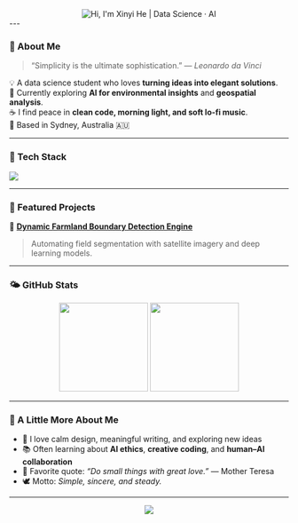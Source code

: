 <div align="center">

  <!-- 浅色模式（白底）：深蓝文字 -->
  <picture>
    <source media="(prefers-color-scheme: dark)" srcset="https://capsule-render.vercel.app/api?type=rect&color=0D1117&fontColor=58A6FF&height=84&text=Hi,%20I'm%20Xinyi%20He%20%7C%20Data%20Science%20·%20AI&fontSize=34&fontAlignY=50" />
    <img alt="Hi, I'm Xinyi He | Data Science · AI"
         src="https://capsule-render.vercel.app/api?type=rect&color=FFFFFF&fontColor=1F6FEB&height=84&text=Hi,%20I'm%20Xinyi%20He%20%7C%20Data%20Science%20·%20AI&fontSize=34&fontAlignY=50" />
  </picture>

</div>
---

### 🌸 About Me

> “Simplicity is the ultimate sophistication.” — *Leonardo da Vinci*  

💡 A data science student who loves **turning ideas into elegant solutions**.  
🌾 Currently exploring **AI for environmental insights** and **geospatial analysis**.  
☕ I find peace in **clean code, morning light, and soft lo-fi music**.  
📍 Based in Sydney, Australia 🇦🇺  

---

### 🧩 Tech Stack

<p align="left">
  <img src="https://skillicons.dev/icons?i=python,pytorch,tensorflow,git,postgresql,linux,docker,vscode,html,css,javascript,react" />
</p>

---

### 📘 Featured Projects

🌿 [**Dynamic Farmland Boundary Detection Engine**](https://github.com/XinyiHe67/Dynamic-field-boundary-detection)  
> Automating field segmentation with satellite imagery and deep learning models.

---

### 🌤️ GitHub Stats

<p align="center">
  <img height="160em" src="https://github-readme-stats.vercel.app/api?username=XinyiHe67&show_icons=true&theme=transparent&title_color=8AB6D6&icon_color=8AB6D6&text_color=5A6E7D" />
  <img height="160em" src="https://github-readme-stats.vercel.app/api/top-langs/?username=XinyiHe67&layout=compact&theme=transparent&title_color=8AB6D6&text_color=5A6E7D" />

</p>

---

### 🌱 A Little More About Me

- 🌸 I love calm design, meaningful writing, and exploring new ideas  
- 📚 Often learning about **AI ethics**, **creative coding**, and **human–AI collaboration**  
- 💬 Favorite quote: *“Do small things with great love.”* — Mother Teresa  
- 🕊️ Motto: *Simple, sincere, and steady.*

---


<p align="center">
  <img src="https://capsule-render.vercel.app/api?type=soft&color=8AB6D6&height=60&section=footer&text=Thanks+for+visiting!+💙&fontColor=ffffff&fontSize=20" />
</p>
